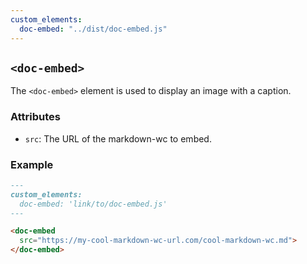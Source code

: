 ```yaml
---
custom_elements:
  doc-embed: "../dist/doc-embed.js"
---
```


## `<doc-embed>`

The `<doc-embed>` element is used to display an image with a caption. 

### Attributes

- `src`: The URL of the markdown-wc to embed.

### Example

```markdown
---
custom_elements:
  doc-embed: 'link/to/doc-embed.js'
---

<doc-embed 
  src="https://my-cool-markdown-wc-url.com/cool-markdown-wc.md">
</doc-embed>
```

<doc-embed 
  src="https://my-cool-markdown-wc-url.com/cool-markdown-wc.md">
</doc-embed>